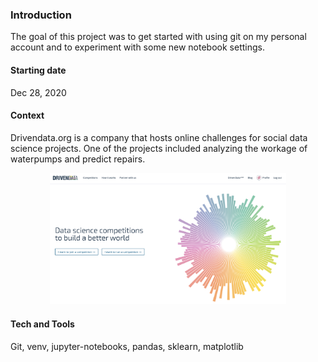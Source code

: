 ### Introduction 
The goal of this project was to get started with using git on my personal account and to experiment with some new notebook settings.

#### Starting date
Dec 28, 2020

#### Context
Drivendata.org is a company that hosts online challenges for social data science projects.
One of the projects included analyzing the workage of waterpumps and predict repairs.

<p align="center" width="100%">
    <img width="75%" src="img/datadriven-pic.png"> 
</p>

#### Tech and Tools
Git, venv, jupyter-notebooks, pandas, sklearn, matplotlib

